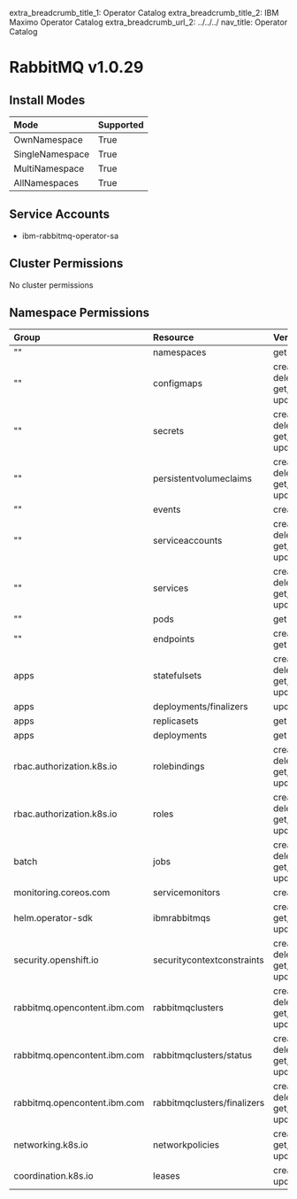 extra_breadcrumb_title_1: Operator Catalog
extra_breadcrumb_title_2: IBM Maximo Operator Catalog
extra_breadcrumb_url_2: ../../../
nav_title: Operator Catalog

RabbitMQ v1.0.29
================================================================================

Install Modes
--------------------------------------------------------------------------------
| Mode                 | Supported |
| :------------------- | :-------- |
| OwnNamespace         | True      |
| SingleNamespace      | True      |
| MultiNamespace       | True      |
| AllNamespaces        | True      |

Service Accounts
--------------------------------------------------------------------------------
- ibm-rabbitmq-operator-sa

Cluster Permissions
--------------------------------------------------------------------------------
No cluster permissions

Namespace Permissions
--------------------------------------------------------------------------------
| Group                                    | Resource                                 | Verbs                                                                            |
| :--------------------------------------- | :--------------------------------------- | :------------------------------------------------------------------------------- |
| ""                                       | namespaces                               | get                                                                              |
| ""                                       | configmaps                               | create, delete, deletecollection, get, list, patch, update, watch                |
| ""                                       | secrets                                  | create, delete, deletecollection, get, list, patch, update, watch                |
| ""                                       | persistentvolumeclaims                   | create, delete, deletecollection, get, list, patch, update, watch                |
| ""                                       | events                                   | create, patch                                                                    |
| ""                                       | serviceaccounts                          | create, delete, deletecollection, get, list, patch, update, watch                |
| ""                                       | services                                 | create, delete, deletecollection, get, list, patch, update, watch                |
| ""                                       | pods                                     | get                                                                              |
| ""                                       | endpoints                                | create, delete, get                                                              |
| apps                                     | statefulsets                             | create, delete, deletecollection, get, list, patch, update, watch                |
| apps                                     | deployments/finalizers                   | update                                                                           |
| apps                                     | replicasets                              | get                                                                              |
| apps                                     | deployments                              | get                                                                              |
| rbac.authorization.k8s.io                | rolebindings                             | create, delete, deletecollection, get, list, patch, update, watch                |
| rbac.authorization.k8s.io                | roles                                    | create, delete, deletecollection, get, list, patch, update, watch                |
| batch                                    | jobs                                     | create, delete, deletecollection, get, list, patch, update, watch                |
| monitoring.coreos.com                    | servicemonitors                          | create, get                                                                      |
| helm.operator-sdk                        | ibmrabbitmqs                             | create, delete, get, list, patch, update, watch                                  |
| security.openshift.io                    | securitycontextconstraints               | create, delete, deletecollection, get, list, patch, update, watch                |
| rabbitmq.opencontent.ibm.com             | rabbitmqclusters                         | create, delete, deletecollection, get, list, patch, update, watch                |
| rabbitmq.opencontent.ibm.com             | rabbitmqclusters/status                  | create, delete, deletecollection, get, list, patch, update, watch                |
| rabbitmq.opencontent.ibm.com             | rabbitmqclusters/finalizers              | create, delete, deletecollection, get, list, patch, update, watch                |
| networking.k8s.io                        | networkpolicies                          | create, delete, get, list, patch, update, watch                                  |
| coordination.k8s.io                      | leases                                   | create, get, list, update                                                        |
